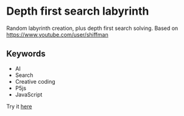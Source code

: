 # Depth first search labyrinth

Random labyrinth creation, plus depth first search solving. Based on https://www.youtube.com/user/shiffman

## Keywords

- AI
- Search
- Creative coding
- P5js
- JavaScript

Try it [here](https://juanirache.github.io/coding-fun/depth-first-search-labyrinth/)
